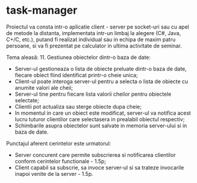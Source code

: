 # task-manager

Proiectul va consta intr-o aplicatie client - server pe socket-uri sau cu apel de metode la distanta, implementata intr-un limbaj la alegere (C#, Java, C+/C, etc.), putand fi realizat individual sau in echipa de maxim patru persoane, si va fi prezentat pe calculator in ultima activitate de seminar.

Tema aleasă: 11. Gestiunea obiectelor dintr-o baza de date:

* Server-ul gestioneaza o lista de obiecte preluate dintr-o baza de date, fiecare obiect fiind identificat printr-o cheie unica;
* Client-ul poate interoga server-ul pentru a selecta o lista de obiecte cu anumite valori ale cheii;
* Server-ul tine pentru fiecare lista valorii cheilor pentru obiectele selectate;
* Clientii pot actualiza sau sterge obiecte dupa cheie;
* In momentul in care un obiect este modificat, server-ul va notifica acest lucru tuturor clientilor care selectasera in prealabil obiectul respectiv;
* Schimbarile asupra obiectelor sunt salvate in memoria server-ului si in baza de date.

Punctajul aferent cerintelor este urmatorul:
* Server concurent care permite subscrierea si notificarea clientilor conform cerintelor functionale - 1.5p;
* Client capabil sa subscrie, sa invoce server-ul si sa trateze invocarile inapoi venite de la server - 1.5p.
